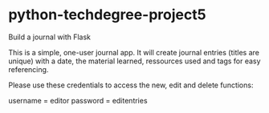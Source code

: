 # python-techdegree-project5
Build a journal with Flask

This is a simple, one-user journal app. It will create journal entries (titles are unique) with a date, the material learned, ressources used and tags for easy referencing.

Please use these credentials to access the new, edit and delete functions:

username = editor
password = editentries
